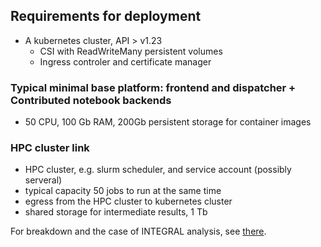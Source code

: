 ## Requirements for deployment

* A kubernetes cluster, API > v1.23
  * CSI with ReadWriteMany persistent volumes
  * Ingress controler and certificate manager

### Typical minimal base platform: frontend and dispatcher + Contributed notebook backends

* 50 CPU, 100 Gb RAM, 200Gb persistent storage for container images

### HPC cluster link  

* HPC cluster, e.g. slurm scheduler, and service account (possibly serveral)
 * typical capacity 50 jobs to run at the same time
 * egress from the HPC cluster to kubernetes cluster
 * shared storage for intermediate results, 1 Tb

For breakdown and the case of INTEGRAL analysis, see [there](https://github.com/oda-hub/mmoda-manifesto/blob/main/README.md#requirements-for-deployment).

